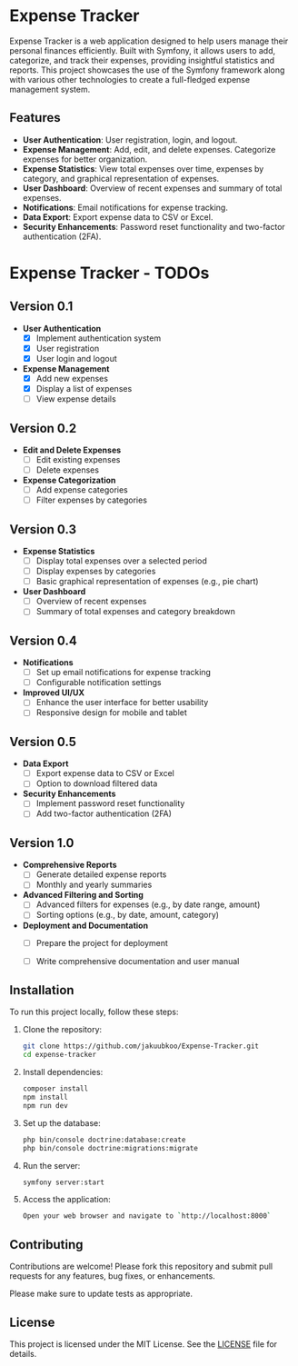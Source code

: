 # Expense Tracker

Expense Tracker is a web application designed to help users manage their personal finances efficiently. Built with Symfony, it allows users to add, categorize, and track their expenses, providing insightful statistics and reports. This project showcases the use of the Symfony framework along with various other technologies to create a full-fledged expense management system.

## Features

- **User Authentication**: User registration, login, and logout.
- **Expense Management**: Add, edit, and delete expenses. Categorize expenses for better organization.
- **Expense Statistics**: View total expenses over time, expenses by category, and graphical representation of expenses.
- **User Dashboard**: Overview of recent expenses and summary of total expenses.
- **Notifications**: Email notifications for expense tracking.
- **Data Export**: Export expense data to CSV or Excel.
- **Security Enhancements**: Password reset functionality and two-factor authentication (2FA).

# Expense Tracker - TODOs

## Version 0.1
- **User Authentication**
  - [x] Implement authentication system
  - [x] User registration
  - [x] User login and logout

- **Expense Management**
  - [x] Add new expenses
  - [x] Display a list of expenses
  - [ ] View expense details

## Version 0.2
- **Edit and Delete Expenses**
  - [ ] Edit existing expenses
  - [ ] Delete expenses

- **Expense Categorization**
  - [ ] Add expense categories
  - [ ] Filter expenses by categories

## Version 0.3
- **Expense Statistics**
  - [ ] Display total expenses over a selected period
  - [ ] Display expenses by categories
  - [ ] Basic graphical representation of expenses (e.g., pie chart)

- **User Dashboard**
  - [ ] Overview of recent expenses
  - [ ] Summary of total expenses and category breakdown

## Version 0.4
- **Notifications**
  - [ ] Set up email notifications for expense tracking
  - [ ] Configurable notification settings

- **Improved UI/UX**
  - [ ] Enhance the user interface for better usability
  - [ ] Responsive design for mobile and tablet

## Version 0.5
- **Data Export**
  - [ ] Export expense data to CSV or Excel
  - [ ] Option to download filtered data

- **Security Enhancements**
  - [ ] Implement password reset functionality
  - [ ] Add two-factor authentication (2FA)

## Version 1.0
- **Comprehensive Reports**
  - [ ] Generate detailed expense reports
  - [ ] Monthly and yearly summaries

- **Advanced Filtering and Sorting**
  - [ ] Advanced filters for expenses (e.g., by date range, amount)
  - [ ] Sorting options (e.g., by date, amount, category)

- **Deployment and Documentation**
  - [ ] Prepare the project for deployment
  - [ ] Write comprehensive documentation and user manual


## Installation

To run this project locally, follow these steps:

1. Clone the repository:
   ```sh
   git clone https://github.com/jakuubkoo/Expense-Tracker.git
   cd expense-tracker
   ```
2. Install dependencies:
   ```sh
   composer install
   npm install
   npm run dev
   ```
3. Set up the database:
   ```sh
   php bin/console doctrine:database:create
   php bin/console doctrine:migrations:migrate
   ```
4. Run the server:
   ```sh
   symfony server:start
   ```
5. Access the application:
   ```sh
   Open your web browser and navigate to `http://localhost:8000`
   ```

## Contributing

Contributions are welcome! Please fork this repository and submit pull requests for any features, bug fixes, or enhancements.

Please make sure to update tests as appropriate.

## License

This project is licensed under the MIT License. See the [LICENSE](https://choosealicense.com/licenses/mit/) file for details.
